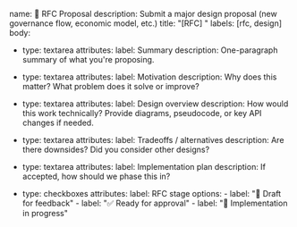 name: 🧠 RFC Proposal
description: Submit a major design proposal (new governance flow, economic model, etc.)
title: "[RFC] "
labels: [rfc, design]
body:
  - type: textarea
    attributes:
      label: Summary
      description: One-paragraph summary of what you're proposing.

  - type: textarea
    attributes:
      label: Motivation
      description: Why does this matter? What problem does it solve or improve?

  - type: textarea
    attributes:
      label: Design overview
      description: How would this work technically? Provide diagrams, pseudocode, or key API changes if needed.

  - type: textarea
    attributes:
      label: Tradeoffs / alternatives
      description: Are there downsides? Did you consider other designs?

  - type: textarea
    attributes:
      label: Implementation plan
      description: If accepted, how should we phase this in?

  - type: checkboxes
    attributes:
      label: RFC stage
      options:
        - label: "💬 Draft for feedback"
        - label: "✅ Ready for approval"
        - label: "🚧 Implementation in progress" 